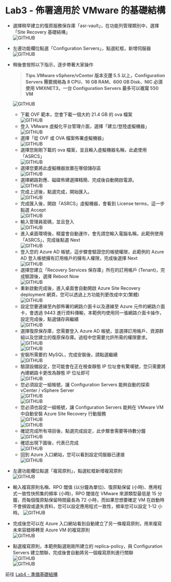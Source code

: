 # Lab3 - 佈署適用於 VMware 的基礎結構

- 選擇稍早建立的復原服務保存庫「asr-vault」，在功能列管理類別中，選擇「Site Recovery 基礎結構」<br>
  ![GITHUB](https://github.com/BrianHsing/Azure-Migrate/blob/master/vmware-asr/images/deployconfigurationserver-1.png "deployconfigurationserver-1")<br>
- 左邊功能欄位點選「Configuration Servers」，點選紅框，新增伺服器<br>
  ![GITHUB](https://github.com/BrianHsing/Azure-Migrate/blob/master/vmware-asr/images/deployconfigurationserver-2.png "deployconfigurationserver-2")<br>
- 稍後會按照以下指示，逐步帶著大家操作<br>
  > **Tips.VMware vSphere/vCenter 版本支援 5.5 以上，Configuration Servers 需要規格為 8 CPU、16 GB RAM、600 GB Disk、NIC 必須使用 VMXNET3，一台 Configuration Servers 最多可以複寫 550 VM** <br>

  ![GITHUB](https://github.com/BrianHsing/Azure-Migrate/blob/master/vmware-asr/images/deployconfigurationserver-3.png "deployconfigurationserver-3")<br>
  - 下載 OVF 範本，您會下載一個大約 21.4 GB 的 ova 檔案<br>
    ![GITHUB](https://github.com/BrianHsing/Azure-Migrate/blob/master/vmware-asr/images/deployconfigurationserver-4.png "deployconfigurationserver-4")<br>
  - 登入 VMware 虛擬化平台管理介面，選擇「建立/登陸虛擬機器」<br>
    ![GITHUB](https://github.com/BrianHsing/Azure-Migrate/blob/master/vmware-asr/images/deployconfigurationserver-5.png "deployconfigurationserver-5")<br>
  - 選擇「從 OVF 或 OVA 檔案佈署虛擬機器」<br>
    ![GITHUB](https://github.com/BrianHsing/Azure-Migrate/blob/master/vmware-asr/images/deployconfigurationserver-6-1.png "deployconfigurationserver-6-1")<br>
  - 選擇您剛剛下載的 ova 檔案，並且輸入虛擬機器名稱，此處使用「ASRCS」<br>
    ![GITHUB](https://github.com/BrianHsing/Azure-Migrate/blob/master/vmware-asr/images/deployconfigurationserver-7.png "deployconfigurationserver-7")<br>
  - 選擇您要將此虛擬機器放置在哪個儲存區<br>
    ![GITHUB](https://github.com/BrianHsing/Azure-Migrate/blob/master/vmware-asr/images/deployconfigurationserver-8.png "deployconfigurationserver-8")<br>
  - 選擇網路對應、磁碟佈建選擇精簡、完成後自動開啟電源。<br>
    ![GITHUB](https://github.com/BrianHsing/Azure-Migrate/blob/master/vmware-asr/images/deployconfigurationserver-9.png "deployconfigurationserver-9")<br>
  - 完成上述後，點選完成，開始匯入。<br>
    ![GITHUB](https://github.com/BrianHsing/Azure-Migrate/blob/master/vmware-asr/images/deployconfigurationserver-10.png "deployconfigurationserver-10")<br>
  - 完成匯入後，開啟「ASRCS」虛擬機器，會看到 License terms，這一步點選 Accept<br>
    ![GITHUB](https://github.com/BrianHsing/Azure-Migrate/blob/master/vmware-asr/images/deployconfigurationserver-11.png "deployconfigurationserver-11")<br>
  - 輸入管理員密碼，並且登入<br>
    ![GITHUB](https://github.com/BrianHsing/Azure-Migrate/blob/master/vmware-asr/images/deployconfigurationserver-12.png "deployconfigurationserver-12")<br>
  - 進入桌面環境後，精靈會自動運作，會先請您輸入電腦名稱，此範例使用「ASRCS」，完成後點選 Next<br>
    ![GITHUB](https://github.com/BrianHsing/Azure-Migrate/blob/master/vmware-asr/images/deployconfigurationserver-13.png "deployconfigurationserver-13")<br>
  - 登入您的 Azure AD 帳號，這步驟會驗證您的帳號權限，此範例的 Azure AD 登入帳號擁有訂用帳戶的擁有人權限，完成後選擇 Next<br>
    ![GITHUB](https://github.com/BrianHsing/Azure-Migrate/blob/master/vmware-asr/images/deployconfigurationserver-14.png "deployconfigurationserver-14")<br>
  - 選擇您建立「Recovery Services 保存庫」所在的訂用帳戶 (Tenant)，完成驗證後，選擇 Reboot Now<br>
    ![GITHUB](https://github.com/BrianHsing/Azure-Migrate/blob/master/vmware-asr/images/deployconfigurationserver-15.png "deployconfigurationserver-15")<br>
  - 重新啟動完成後，進入桌面會自動開啟 Azure Site Recovery deployment 網頁，您可以透過上方功能列更改成中文(繁體)<br>
    ![GITHUB](https://github.com/BrianHsing/Azure-Migrate/blob/master/vmware-asr/images/deployconfigurationserver-16.png "deployconfigurationserver-16")<br>
  - 設定您要連線至內部佈署的網路介面卡以及連線至 Azure 元件的網路介面卡，會透過 9443 進行資料傳輸，本範例均使用同一張網路介面卡操作，設定完成後，點選儲存與繼續<br>
    ![GITHUB](https://github.com/BrianHsing/Azure-Migrate/blob/master/vmware-asr/images/deployconfigurationserver-17.png "deployconfigurationserver-17")<br>
  - 選擇復原保存庫，您需要登入 Azure AD 帳號，並選擇訂用帳戶、資源群組以及您建立的復原保存庫。過程中您需要允許所需的權限要求。<br>
    ![GITHUB](https://github.com/BrianHsing/Azure-Migrate/blob/master/vmware-asr/images/deployconfigurationserver-18.png "deployconfigurationserver-18")<br>
    ![GITHUB](https://github.com/BrianHsing/Azure-Migrate/blob/master/vmware-asr/images/deployconfigurationserver-19.png "deployconfigurationserver-19")<br>
  - 安裝所需要的 MySQL，完成安裝後，請點選繼續<br>
    ![GITHUB](https://github.com/BrianHsing/Azure-Migrate/blob/master/vmware-asr/images/deployconfigurationserver-20.png "deployconfigurationserver-20")<br>
  - 驗證設備設定，您可能會在正在檢查靜態 IP 位址會有驚嘆號，您只需要將內建網路卡更改為靜態 IP 位址即可<br>
    ![GITHUB](https://github.com/BrianHsing/Azure-Migrate/blob/master/vmware-asr/images/deployconfigurationserver-21.png "deployconfigurationserver-21")<br>
  - 您必須設定一組帳號，讓 Configuration Servers 能夠自動的探索 vCenter / vSphere Server <br>
    ![GITHUB](https://github.com/BrianHsing/Azure-Migrate/blob/master/vmware-asr/images/deployconfigurationserver-22.png "deployconfigurationserver-22")<br>
    ![GITHUB](https://github.com/BrianHsing/Azure-Migrate/blob/master/vmware-asr/images/deployconfigurationserver-23.png "deployconfigurationserver-23")<br>
  - 您必須也設定一組帳號，讓 Configuration Servers 能夠在 VMware VM 中自動安裝 Azure Site Recovery 行動服務<br>
    ![GITHUB](https://github.com/BrianHsing/Azure-Migrate/blob/master/vmware-asr/images/deployconfigurationserver-24.png "deployconfigurationserver-24")<br>
    ![GITHUB](https://github.com/BrianHsing/Azure-Migrate/blob/master/vmware-asr/images/deployconfigurationserver-25.png "deployconfigurationserver-25")<br>
  - 確認完成所有項目後，點選完成設定，此步驟會需要等待數分鐘<br>
    ![GITHUB](https://github.com/BrianHsing/Azure-Migrate/blob/master/vmware-asr/images/deployconfigurationserver-26.png "deployconfigurationserver-26")<br>
  - 確認出現下圖後，代表已完成<br>
    ![GITHUB](https://github.com/BrianHsing/Azure-Migrate/blob/master/vmware-asr/images/deployconfigurationserver-27.png "deployconfigurationserver-27")<br>
  - 回到 Azure 入口網站，您可以看到設定伺服器已連接<br>
    ![GITHUB](https://github.com/BrianHsing/Azure-Migrate/blob/master/vmware-asr/images/deployconfigurationserver-28.png "deployconfigurationserver-28")<br>
- 左邊功能欄位點選「複寫原則」，點選紅框新增複寫原則<br>
  ![GITHUB](https://github.com/BrianHsing/Azure-Migrate/blob/master/vmware-asr/images/ReplicationPolicies-1.png "ReplicationPolicies-1")<br>
- 輸入複寫原則名稱、RPO 閾值 (以分鐘為單位)、復原點保留 (小時)、應用程式一致性快照集的頻率 (小時)，RPO 閾值在 VMware 來源類型最低是 15 分鐘，而每個復原點保留時間最長為 72 小時，而如果您想要確定 VM 在啟動時不會損毀或遺失資料，您可以設定應用程式一致性，頻率您可以設定 1-12 小時。
  ![GITHUB](https://github.com/BrianHsing/Azure-Migrate/blob/master/vmware-asr/images/ReplicationPolicies-2.png "ReplicationPolicies-2")<br>
- 完成後您可以在 Azure 入口網站看到自動建立了另一條複寫原則，用來複寫未來容錯移轉至 Azure VM 的複寫原則<br>
  ![GITHUB](https://github.com/BrianHsing/Azure-Migrate/blob/master/vmware-asr/images/ReplicationPolicies-3.png "ReplicationPolicies-3")<br>
- 點選複寫原則，本範例點選剛剛所建立的 replica-policy，與 Configuration Servers 建立關聯，完成後會自動將另一個複寫原則進行關聯<br>
  ![GITHUB](https://github.com/BrianHsing/Azure-Migrate/blob/master/vmware-asr/images/ReplicationPolicies-4.png "ReplicationPolicies-4")<br>
  ![GITHUB](https://github.com/BrianHsing/Azure-Migrate/blob/master/vmware-asr/images/ReplicationPolicies-5.png "ReplicationPolicies-5")<br>

 前往 [Lab4 - 準備基礎結構](https://github.com/BrianHsing/Azure-Migrate/blob/master/vmware-asr/Lab4.md)<br>

